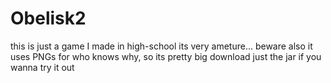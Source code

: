 # Obelisk2
this is just a game I made in high-school
its very ameture... beware
also it uses PNGs for who knows why, so its pretty big
download just the jar if you wanna try it out
